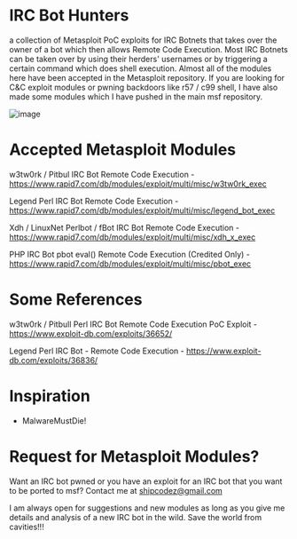 # IRC Bot Hunters
a collection of Metasploit PoC exploits for IRC Botnets that takes over the owner of a bot which then allows Remote Code Execution. Most IRC Botnets can be taken over by using their herders' usernames or by triggering a certain command which does shell execution. Almost all of the modules here have been accepted in the Metasploit repository. If you are looking for C&C exploit modules or pwning backdoors like r57 / c99 shell, I have also made some modules which I have pushed in the main msf repository.

![image](https://cloud.githubusercontent.com/assets/3483615/9675972/44986a28-52f7-11e5-8c1a-76cabf835cb6.png)

# Accepted Metasploit Modules

w3tw0rk / Pitbul IRC Bot  Remote Code Execution - https://www.rapid7.com/db/modules/exploit/multi/misc/w3tw0rk_exec

Legend Perl IRC Bot Remote Code Execution - https://www.rapid7.com/db/modules/exploit/multi/misc/legend_bot_exec

Xdh / LinuxNet Perlbot / fBot IRC Bot Remote Code Execution - https://www.rapid7.com/db/modules/exploit/multi/misc/xdh_x_exec

PHP IRC Bot pbot eval() Remote Code Execution (Credited Only) - https://www.rapid7.com/db/modules/exploit/multi/misc/pbot_exec

# Some References
w3tw0rk / Pitbull Perl IRC Bot Remote Code Execution PoC Exploit - https://www.exploit-db.com/exploits/36652/

Legend Perl IRC Bot - Remote Code Execution  - https://www.exploit-db.com/exploits/36836/

# Inspiration
- MalwareMustDie!

# Request for Metasploit Modules?
Want an IRC bot pwned or you have an exploit for an IRC bot that you want to be ported to msf? Contact me at shipcodez@gmail.com

I am always open for suggestions and new modules as long as you give me details and analysis of a new IRC bot in the wild. Save the world from cavities!!!
